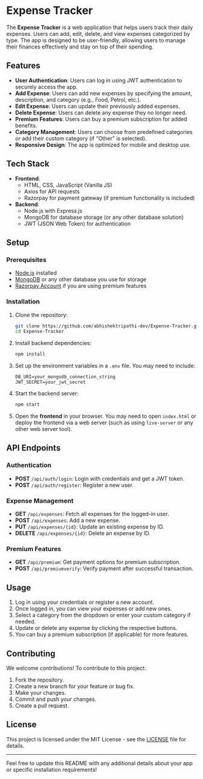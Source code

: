 
# Expense Tracker

The **Expense Tracker** is a web application that helps users track their daily expenses. Users can add, edit, delete, and view expenses categorized by type. The app is designed to be user-friendly, allowing users to manage their finances effectively and stay on top of their spending.

## Features

- **User Authentication**: Users can log in using JWT authentication to securely access the app.
- **Add Expense**: Users can add new expenses by specifying the amount, description, and category (e.g., Food, Petrol, etc.).
- **Edit Expense**: Users can update their previously added expenses.
- **Delete Expense**: Users can delete any expense they no longer need.
- **Premium Features**: Users can buy a premium subscription for added benefits.
- **Category Management**: Users can choose from predefined categories or add their custom category (if "Other" is selected).
- **Responsive Design**: The app is optimized for mobile and desktop use.
  
## Tech Stack

- **Frontend**: 
  - HTML, CSS, JavaScript (Vanilla JS)
  - Axios for API requests
  - Razorpay for payment gateway (if premium functionality is included)
- **Backend**:
  - Node.js with Express.js
  - MongoDB for database storage (or any other database solution)
  - JWT (JSON Web Token) for authentication

## Setup

### Prerequisites

- [Node.js](https://nodejs.org/en/) installed
- [MongoDB](https://www.mongodb.com/) or any other database you use for storage
- [Razorpay Account](https://razorpay.com/) if you are using premium features

### Installation

1. Clone the repository:

   ```bash
   git clone https://github.com/abhishektripathi-dev/Expense-Tracker.git
   cd Expense-Tracker
   ```

2. Install backend dependencies:

   ```bash
   npm install
   ```

3. Set up the environment variables in a `.env` file. You may need to include:

   ```env
   DB_URI=your_mongodb_connection_string
   JWT_SECRET=your_jwt_secret
   ```

4. Start the backend server:

   ```bash
   npm start
   ```

5. Open the **frontend** in your browser. You may need to open `index.html` or deploy the frontend via a web server (such as using `live-server` or any other web server tool).

## API Endpoints

### Authentication

- **POST** `/api/auth/login`: Login with credentials and get a JWT token.
- **POST** `/api/auth/register`: Register a new user.

### Expense Management

- **GET** `/api/expenses`: Fetch all expenses for the logged-in user.
- **POST** `/api/expenses`: Add a new expense.
- **PUT** `/api/expenses/{id}`: Update an existing expense by ID.
- **DELETE** `/api/expenses/{id}`: Delete an expense by ID.

### Premium Features

- **GET** `/api/premium`: Get payment options for premium subscription.
- **POST** `/api/premiumverify`: Verify payment after successful transaction.

## Usage

1. Log in using your credentials or register a new account.
2. Once logged in, you can view your expenses or add new ones.
3. Select a category from the dropdown or enter your custom category if needed.
4. Update or delete any expense by clicking the respective buttons.
5. You can buy a premium subscription (if applicable) for more features.

## Contributing

We welcome contributions! To contribute to this project:

1. Fork the repository.
2. Create a new branch for your feature or bug fix.
3. Make your changes.
4. Commit and push your changes.
5. Create a pull request.

## License

This project is licensed under the MIT License - see the [LICENSE](LICENSE) file for details.

---

Feel free to update this README with any additional details about your app or specific installation requirements!